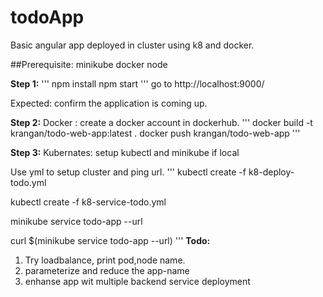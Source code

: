 # todoApp
Basic angular app deployed in cluster using k8 and docker. 

##Prerequisite: 
minikube
docker 
node 

**Step 1:**
'''
npm install
npm start
'''
go to http://localhost:9000/ 

Expected: confirm the application is coming up.

**Step 2:** 
Docker :
create a docker account in dockerhub. 
'''
docker build -t krangan/todo-web-app:latest .
docker push krangan/todo-web-app
'''

**Step 3:**
Kubernates: 
setup kubectl and minikube if local

Use yml to setup cluster and ping url. 
'''
kubectl create -f k8-deploy-todo.yml

kubectl create -f k8-service-todo.yml

minikube service todo-app --url

curl $(minikube service todo-app --url)
'''
**Todo:**
1. Try loadbalance, print pod,node name.
2. parameterize and reduce the app-name
3. enhanse app  wit multiple backend service deployment




